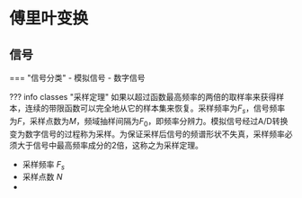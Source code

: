# 傅里叶变换

## 信号

=== "信号分类"
     - 模拟信号
     - 数字信号

??? info classes "采样定理"
     如果以超过函数最高频率的两倍的取样率来获得样本，连续的带限函数可以完全地从它的样本集来恢复。采样频率为$F_s$，信号频率为$F$，采样点数为$M$，频域抽样间隔为$F_0$，即频率分辨力。模拟信号经过A/D转换变为数字信号的过程称为采样。为保证采样后信号的频谱形状不失真，采样频率必须大于信号中最高频率成分的2倍，这称之为采样定理。

- 采样频率 $F_s$
- 采样点数 $N$
- 